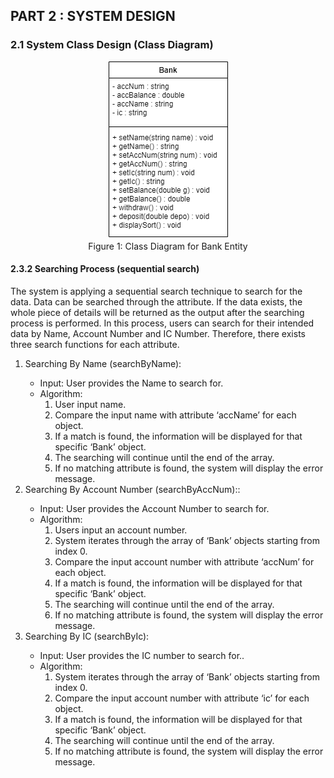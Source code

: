 ## PART 2 : SYSTEM DESIGN ##
### 2.1 System Class Design (Class Diagram) ###

<p align="center">
<img title="Class Diagrame" src="../Images/classdiagram.png">
<br>
Figure 1: Class Diagram for Bank Entity</p>


#### 2.3.2 Searching Process (sequential search) ####
The system is applying a sequential search technique to search for the data. Data can be searched through the attribute. If the data exists, the whole piece of details will be returned as the output after the searching process is performed. In this process, users can search for their intended data by Name, Account Number and IC Number. Therefore, there exists three search functions for each attribute.
<ol>
  <li>Searching By Name (searchByName):</li>
  <ul>
    <li>Input: User provides the Name to search for.</li>
    <li>Algorithm:
      <ol>
        <li>User input name.</li>
        <li>Compare the input name with attribute ‘accName’ for each object.</li>
        <li>If a match is found, the information will be displayed for that specific ‘Bank’ object.</li>
        <li>The searching will continue until the end of the array.</li>
        <li>If no matching attribute is found, the system will display the error message.</li>
      </ol>
    </li>
  </ul>
   <li>Searching By Account Number (searchByAccNum)::</li>
  <ul>
    <li>Input: User provides the Account Number to search for.</li>
    <li>Algorithm:
      <ol>
        <li>Users input an account number.</li>
        <li>System iterates through the array of ‘Bank’ objects starting from index 0.</li>
        <li>Compare the input account number with attribute ‘accNum’ for each object.</li>
        <li>If a match is found, the information will be displayed for that specific ‘Bank’ object.</li>
        <li>The searching will continue until the end of the array.</li>
        <li>If no matching attribute is found, the system will display the error message.</li>
      </ol>
    </li>
  </ul>
   <li>Searching By IC (searchByIc):</li>
  <ul>
    <li>Input: User provides the IC number to search for..</li>
    <li>Algorithm:
      <ol>
        <li>System iterates through the array of ‘Bank’ objects starting from index 0.</li>
        <li>Compare the input account number with attribute ‘ic’ for each object.</li>
        <li>If a match is found, the information will be displayed for that specific ‘Bank’ object.</li>
        <li>The searching will continue until the end of the array.</li>
        <li>If no matching attribute is found, the system will display the error message.</li>
      </ol>
    </li>
  </ul>
</ol>

